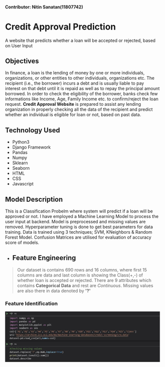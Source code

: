<h4> Contributor: Nitin Sanatan(11807742) </h4>

# Credit Approval Prediction
A website that predicts whether a loan will be accepted or rejected, based on User Input

## Objectives
In finance, a loan is the lending of money by one or more individuals, organizations, or other entities to other individuals, organizations etc. The recipient (i.e., the borrower) incurs a debt and is usually liable to pay interest on that debt until it is repaid as well as to repay the principal amount borrowed. In order to check the eligibility of the borrower, banks check few informations like Income, Age, Family Income etc. to confirm/reject the loan request. 
**Credit Approval Website** is prepared to assist any lending organization in properly checking all the data of the recipient and predict whether an individual is eligible for loan or not, based on past data.

## Technology Used
- Python3
- Django Framework
- Pandas
- Numpy
- Sklearn
- Seaborn
- HTML
- CSS
- Javascript

## Model Description
This is a Classification Probelm where system will predict if a loan will be approved or not. I have employed a Machine Learning Model to process the user input at backend.
Model is preprocessed and missing values are removed. Hyperparameter tuning is done to get best parameters for data training. Data is trained using 3 techniques; SVM, KNeighbors &
Random Forest Model. Confusion Matrices are utilised for evaluation of accuracy score of models.

- ## Feature Engineering
> Our dataset is contains 690 rows and 16 columns, where first 15 columns are data and last column is showing the Class(+,-) of whether loan is accepted or rejected. There are 9 attributes which contains **Categorical Data** and rest are *Continuous*. Missing values are also there in data denoted by **'?'** 

### Feature Identification
![](img/feature1.JPG)
